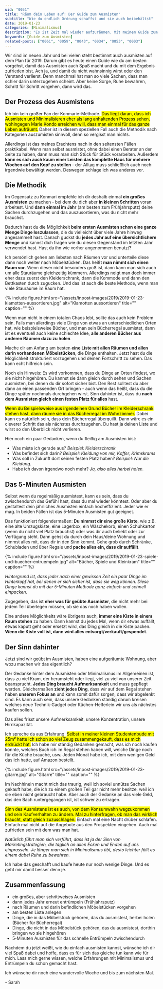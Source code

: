 ```yaml
---
uid: "0051"
title: "Räum dein Leben auf! Der Guide zum Ausmisten"
subtitle: "Wie du endlich Ordnung schaffst und sie auch beibehältst"
date: 2019-01-23
categories: [Minimalismus]
description: "Es ist Zeit mal wieder aufzuräumen. Mit meinem Guide zum Ausmisten kannst du endlich alle unnötigen Dinge ganz leicht aussortieren."
keywords: [Guide zum Ausmisten]
related-posts: ["0061", "0059", "0043", "0034", "0053", "0003"]
---
```

Wir sind im neuen Jahr und bei vielen steht bestimmt auch ausmisten auf dem Plan für 2019. Darum gibt es heute einen Guide wie du am besten vorgehst, damit das Ausmisten auch Spaß macht und du mit dem Ergebnis zufrieden bist. Ach ja, und damit du nicht wahnsinnig wirst oder den Verstand verlierst. Denn manchmal hat man so viele Sachen, dass man schier darin unterzugehen scheint. Aber keine Sorge, Ruhe bewahren, Schritt für Schritt vorgehen, dann wird das.
<!--more-->

## Der Prozess des Ausmistens
Ich bin kein großer Fan der Konmarie-Methode. <mark>Das liegt daran, dass ich Ausmisten und Minimalisieren eher als lang anhaltenden Prozess sehen, wohingegen Marie Kondo erreichen will, dass man einmal für das ganze Leben aufräumt.</mark> Daher ist in diesem speziellen Fall auch die Methodik nach Kategorien auszumisten sinnvoll, denn so vergisst man nichts.

Allerdings ist das meines Erachtens nach in den seltensten Fällen praktikabel. Wenn man selbst ausmistet, ohne dabei einen Berater an der Seite zu haben, dann muss man sich Stück für Stück vorarbeiten. Außerdem **kann es sich auch kaum einer Leisten das komplette Haus für mehrere Wochen auf den Kopf zu stellen** - der Alltag muss schließlich auch noch irgendwie bewältigt werden. Deswegen schlage ich was anderes vor.

## Die Methodik
Im Gegensatz zu Konmari empfehle ich dir deshalb einmal **ein großes Ausmisten** zu machen - bei dem du dich aber **in kleinen Schritten** voran arbeitest. Und **dann einmal im Jahr** (am besten zum Frühjahrsputz) deine Sachen durchzugehen und das auszusortieren, was du nicht mehr brauchst.

Dadurch hast du die Möglichkeit **beim ersten Ausmisten schon eine ganze Menge Dinge loszulassen**, die du vielleicht über viele Jahre hinweg angesammelt hast. Danach guckst du **jedes Jahr auf eine übersichtlichere Menge** und kannst dich fragen wie du diesen Gegenstand im letzten Jahr verwendet hast. Hast du ihn wie vorher angenommen benutzt?

Ich persönlich gehen am liebsten nach Räumen vor und unterteile diese dann noch weiter nach Möbelstücken. Das heißt **man nimmt sich einen Raum vor**. Wenn dieser nicht besonders groß ist, dann kann man sich auch um alle Stauräume gleichzeitig kümmern. Allerdings neigt man doch immer eher dazu zuerst den Kleiderschrank, dann die Kommode und dann den Bettkasten durch zugucken. Und das ist auch die beste Methode, wenn man viele Stauräume im Raum hat.

{% include figure.html src="/assets/inpost-images/2019/2019-01-23-klamotten-aussortieren.jpg" alt="Klamotten aussortieren" title="" caption="" %}

Wenn man nicht in einem totalen Chaos lebt, sollte das auch kein Problem sein. Falls man allerdings viele Dinge von etwas an unterschiedlichen Orten hat, wie beispielsweise Bücher, und man sein Bücherregal ausmistet, dann ist es eventuell auch keine schlechte Idee, **alle anderen Bücher aus anderen Räumen dazu zu holen**.

Mache dir am Anfang am besten **eine Liste mit allen Räumen und allen darin vorhandenen Möbelstücken**, die Dinge enthalten. Jetzt hast du die Möglichkeit strukturiert vorzugehen und deinen Fortschritt zu sehen. Das kann echt hilfreich sein.

Noch ein Hinweis: Es wird vorkommen, dass du Dinge an Orten findest, wo sie nicht hingehören. Du kannst sie dann gleich durch sehen und Sachen ausmisten, bei denen du dir sofort sicher bist. Den Rest solltest du aber dann an einen passenden Ort bringen - auch wenn das heißt, dass du die Dinge später nochmals durchgehen wirst. Sinn dahinter ist, dass du **nach dem Ausmisten gleich einen festen Platz für alles** hast.

<mark>Wenn du Beispielsweise aus irgendeinen Grund Bücher im Kleiderschrank stehen hast, dann räume sie in das Bücherregal im Wohnzimmer.</mark> Dabei kann es natürlich sein, dass dein Bücherregal überquillt. Dann wäre es ein cleverer Schritt das als nächstes durchzugehen. Du hast ja deinen Liste und wirst so den Überblick nicht verlieren.

Hier noch ein paar Gedanken, wenn du fleißig am Ausmisten bist:

- Was miste ich gerade aus? _Beispiel: Kleiderschrank_
- Was befindet sich darin? _Beispiel: Kleidung von mir, Koffer, Krimskrams_
- Was soll in Zukunft dort seinen festen Platz haben? _Beispiel: Nur die Kleidung._
- Habe ich davon irgendwo noch mehr? _Ja, also alles herbei holen._

## Das 5-Minuten Ausmisten
Selbst wenn du regelmäßig ausmistest, kann es sein, dass du zwischendurch das Gefühl hast, dass du mal wieder könntest. Oder aber du gestaltest dein jährliches Ausmisten einfach hocheffizient. Jeder wie er mag. In beiden Fällen ist das 5-Minuten Ausmisten gut geeignet.

Das funktioniert folgendermaßen: **Du nimmst dir eine große Kiste**, wie z.B. eine alte Umzugskiste, eine Lagerbox, ein Wäschekorb, einen Schuhkarton (wenn du nicht viel Platz brauchst) oder was dir auch beliebt oder zur Verfügung steht. Dann gehst du durch dein Haus/deine Wohnung und nimmst alles mit, dass dir in den Sinn kommt. Gehe grob durch Schränke, Schubladen und über Regale und **packe alles ein, dass dir auffällt**.

{% include figure.html src="/assets/inpost-images/2019/2019-01-23-spiele-und-buecher-entruempeln.jpg" alt="Bücher, Spiele und Kleinkram" title="" caption="" %}

_Hintergrund ist, dass jeder nach einer gewissen Zeit ein paar Dinge im Hinterkopf hat, bei denen er sich sicher ist, dass sie weg können. Diese Dinge kannst du mit der 5-Minuten Methode ganz einfach und schnell einpacken._

Zugegeben, das ist **eher was für geübte Ausmister**, die nicht mehr bei jedem Teil überlegen müssen, ob sie das noch haben wollen.

Eine andere Möglichkeits wäre übrigens auch, **immer eine Kiste in einem Raum stehen** zu haben. Dann kannst du jedes Mal, wenn dir etwas auffällt, etwas kaputt geht oder ersetzt wird, das Ding gleich in die Kiste packen. **Wenn die Kiste voll ist, dann wird alles entsorgt/verkauft/gespendet**.

## Der Sinn dahinter
Jetzt sind wir geübt im Ausmisten, haben eine aufgeräumte Wohnung, aber wozu machen wir das eigentlich?

Der Gedanke hinter dem Ausmisten oder Minimalismus im Allgemeinen ist, dass zu viel Kram, der herumsteht oder liegt, viel zu viel von unserer Zeit beansprucht. **Jedes Ding braucht Aufmerksamkeit** und muss gepflegt werden. Gleichermaßen **zieht jedes Ding**, dass wir auf dem Regal stehen haben **unseren Fokus an** und kann somit dafür sorgen, dass wir abgelenkt sind. Es kann auch sein, dass unsere Gedanken ständig darum kreisen welches neue Technik-Gadget oder Küchen-Helferlein wir uns als nächstes kaufen sollen.

Das alles frisst unsere Aufmerksamkeit, unsere Konzentration, unsere Hirnkapazität.

Ich spreche da aus Erfahrung. <mark>Selbst in meiner kleinen Studentenbude mit 25m² hatte ich schon so viel Zeug zusammengekauft, dass es mich erdrückt hat.</mark> Ich habe mir ständig Gedanken gemacht, was ich noch kaufen könnte, welches Buch ich im Regal stehen haben will, welche Dinge noch für die Küche brauche, usw. Jeden Monat habe ich, mit dem wenigen Geld das ich hatte, auf Amazon bestellt.

{% include figure.html src="/assets/inpost-images/2019/2019-01-23-gitarre.jpg" alt="Gitarre" title="" caption="" %}

Im Nachhinein macht mich das traurig, weil ich soviel unnütze Sachen gekauft habe, die ich zu einem großen Teil gar nicht mehr besitze, weil ich sie eben nicht gebraucht habe. Aber auch der Gedanke an das viele Geld, das den Bach runtergegangen ist, ist schwer zu ertragen.

<mark>Sinn des Ausmistens ist es auch, von dem Konsumwahn wegzukommen und sein Kaufverhalten zu ändern. Mal zu hinterfragen, ob man das wirklich braucht, statt gleich zuzuschlagen.</mark> Einfach mal eine Nacht drüber schlafen. Einfach mal nicht auf die Angebote aus den Prospekten eingehen. Auch mal zufrieden sein mit dem was man hat.

_Natürlich führt man sich verführt, dass ist ja der Sinn von Marketingstrategien, die täglich an allen Ecken und Enden auf uns einprasseln. Je länger man sich in Minimalismus übt, desto leichter fällt es einem dabei Ruhe zu bewahren._

Ich habe das geschafft und kaufe heute nur noch wenige Dinge. Und es geht mir damit besser denn je.

## Zusammen&shy;fassung
- ein großes, aber schrittweises Ausmisten
- dann jedes Jahr erneut entrümpeln (Frühjahrsputz)
- nach Räumen und darin befindlichen Möbelstücken vorgehen
- am besten Liste anlegen
- Dinge, die in das Möbelstück gehören, das du ausmistest, herbei holen (Bücher für Bücherregal)
- Dinge, die nicht in das Möbelstück gehören, das du ausmistest, dorthin bringen wo sie hingehören
- 5-Minuten Ausmisten für das schnelle Entrümpeln zwischendurch

Nachdem du jetzt weißt, wie du einfach ausmisten kannst, wünsche ich dir viel Spaß dabei und hoffe, dass es für sich das gleiche tun kann wie für mich. Lass mich gerne wissen, welche Erfahrungen mit Minimalismus und Entrümpeln du schon gemacht hast.

Ich wünsche dir noch eine wundervolle Woche und bis zum nächsten Mal.

\- Sarah
